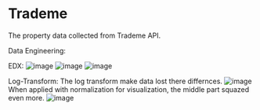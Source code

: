 # Trademe

The property data collected from Trademe API. 

Data Engineering:

EDX:
![image](https://github.com/user-attachments/assets/36727298-836d-49af-8960-5c41ea0b92ed)
![image](https://github.com/user-attachments/assets/cc557159-d178-4baf-9ffa-6b0f29260baf)
![image](https://github.com/user-attachments/assets/4091d278-8be9-421c-9d60-b0c98a015e9f)

Log-Transform:
The log transform make data lost there differnces.
![image](https://github.com/user-attachments/assets/65d8541f-4382-44cb-8e02-36c021e546b9)
When applied with normalization for visualization, the middle part squazed even more.
![image](https://github.com/user-attachments/assets/2dbf050c-7572-437a-8db0-ca21dfc1b48f)
